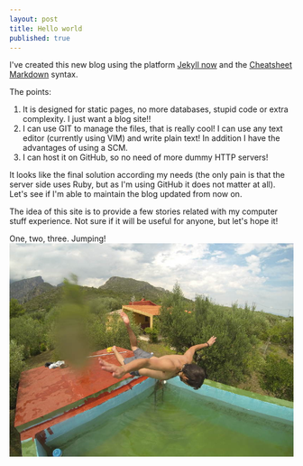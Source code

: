 ```yaml
---
layout: post
title: Hello world
published: true
---
```


I've created this new blog using the platform [Jekyll now](http://www.jekyllnow.com) and the [Cheatsheet Markdown](https://github.com/adam-p/markdown-here/wiki/Markdown-Cheatsheet) syntax.

The points:

1. It is designed for static pages, no more databases, stupid code or extra complexity. I just want a blog site!!
2. I can use GIT to manage the files, that is really cool! I can use any text editor (currently using VIM) and write plain text! In addition I have the advantages of using a SCM.
3. I can host it on GitHub, so no need of more dummy HTTP servers!

It looks like the final solution according my needs (the only pain is that the server side uses Ruby, but as I'm using GitHub it does not matter at all). 
Let's see if I'm able to maintain the blog updated from now on.

The idea of this site is to provide a few stories related with my computer stuff experience. Not sure if it will be useful for anyone, but let's hope it!

One, two, three. Jumping!
![](/images/jumping.jpg)
